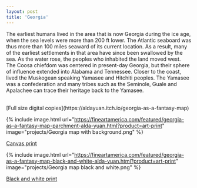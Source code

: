 ```yaml
---
layout: post
title: 'Georgia'
---
```

The earliest humans lived in the area that is now Georgia during the ice age, when the sea levels were more than 200 ft lower. The Atlantic seaboard was thus more than 100 miles seaward of its current location. As a result, many of the earliest settlements in that area have since been swallowed by the sea. As the water rose, the peoples who inhabited the land moved west. The Coosa chiefdom was centered in present-day Georgia, but their sphere of influence extended into Alabama and Tennessee. Closer to the coast, lived the Muskogean speaking Yamasee and Hitchiti peoples. The Yamasee was a confederation and many tribes such as the Seminole, Guale and Apalachee can trace their heritage back to the Yamasee. 

<br>
[Full size digital copies](https://aldayuan.itch.io/georgia-as-a-fantasy-map)
<br>

{% include image.html url="https://fineartamerica.com/featured/georgia-as-a-fantasy-map-parchment-alda-yuan.html?product=art-print" image="projects/Georgia map with background.png" %}

[Canvas print](https://fineartamerica.com/featured/georgia-as-a-fantasy-map-parchment-alda-yuan.html?product=art-print)

{% include image.html url="https://fineartamerica.com/featured/georgia-as-a-fantasy-map-black-and-white-alda-yuan.html?product=art-print" image="projects/Georgia map black and white.png" %}

[Black and white print](https://fineartamerica.com/featured/georgia-as-a-fantasy-map-black-and-white-alda-yuan.html?product=art-print)
